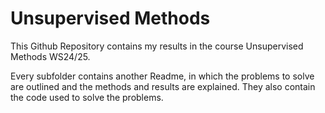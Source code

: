 # Unsupervised Methods

This Github Repository contains my results in the course Unsupervised Methods WS24/25.

Every subfolder contains another Readme, in which the problems to solve are outlined and the methods and results are explained. They also contain the code used to solve the problems.